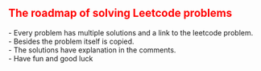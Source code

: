 <h2 style="color: red"> The roadmap of solving Leetcode problems </h2>
- Every problem has multiple solutions and a link to the leetcode problem.<br>
- Besides the problem itself is copied.<br>
- The solutions have explanation in the comments.<br>
- Have fun and good luck